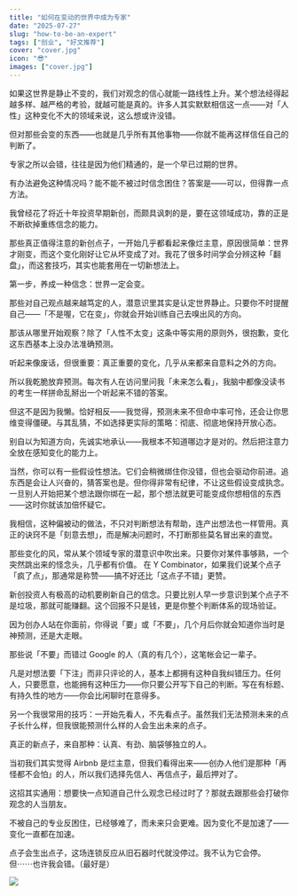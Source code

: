 ```yaml
---
title: "如何在变动的世界中成为专家"
date: "2025-07-27"
slug: "how-to-be-an-expert"
tags: ["创业", "好文推荐"]
cover: "cover.jpg"
icon: "😎"
images: ["cover.jpg"]
---
```

如果这世界是静止不变的，我们对观念的信心就能一路线性上升。某个想法经得起越多样、越严格的考验，就越可能是真的。许多人其实默默相信这一点——对「人性」这种变化不大的领域来说，这么想或许没错。



但对那些会变的东西——也就是几乎所有其他事物——你就不能再这样信任自己的判断了。



专家之所以会错，往往是因为他们精通的，是一个早已过期的世界。



有办法避免这种情况吗？能不能不被过时信念困住？答案是——可以，但得靠一点方法。



我曾经花了将近十年投资早期新创，而颇具讽刺的是，要在这领域成功，靠的正是不断砍掉重练信念的能力。



那些真正值得注意的新创点子，一开始几乎都看起来像烂主意，原因很简单：世界才刚变，而这个变化刚好让它从坏变成了对。我花了很多时间学会分辨这种「翻盘」，而这套技巧，其实也能套用在一切新想法上。



第一步，养成一种信念：世界一定会变。



那些对自己观点越来越笃定的人，潜意识里其实是认定世界静止。只要你不时提醒自己——「不是喔，它在变」，你就会开始训练自己去嗅出风的方向。



那该从哪里开始观察？除了「人性不太变」这条中等实用的原则外，很抱歉，变化这东西基本上没办法准确预测。



听起来像废话，但很重要：真正重要的变化，几乎从来都来自意料之外的方向。



所以我乾脆放弃预测。每次有人在访问里问我「未来怎么看」，我脑中都像没读书的考生一样拼命乱掰出一个听起来不错的答案。



但这不是因为我懒。恰好相反——我觉得，预测未来不但命中率可怜，还会让你思维变得僵硬。与其乱猜，不如选择更实际的策略：彻底、彻底地保持开放心态。



别自以为知道方向，先诚实地承认——我根本不知道哪边才是对的。然后把注意力全放在感知变化的能力上。



当然，你可以有一些假设性想法。它们会稍微绑住你没错，但也会驱动你前进。追东西是会让人兴奋的，猜答案也是。但你得非常有纪律，不让这些假设变成执念。
一旦别人开始把某个想法跟你绑在一起，那个想法就更可能变成你想相信的东西——这时你就该加倍怀疑它。



我相信，这种偏被动的做法，不只对判断想法有帮助，连产出想法也一样管用。真正的诀窍不是「刻意去想」，而是解决问题时，不打断那些莫名冒出来的直觉。



那些变化的风，常从某个领域专家的潜意识中吹出来。只要你对某件事够熟，一个突然跳出来的怪念头，几乎都有价值。
在 Y Combinator，如果我们说某个点子「疯了点」，那通常是称赞——搞不好还比「这点子不错」更赞。



新创投资人有极高的动机要刷新自己的信念。只要比别人早一步意识到某个点子不是垃圾，那就可能赚翻。这个回报不只是钱，更是你整个判断体系的现场验证。



因为创办人站在你面前，你得说「要」或「不要」，几个月后你就会知道你当时是神预测，还是大走眼。



那些说「不要」而错过 Google 的人（真的有几个），这笔帐会记一辈子。



凡是对想法要「下注」而非只评论的人，基本上都拥有这种自我纠错压力。任何人，只要愿意，也能拥有这种压力——你只要公开写下自己的判断。写在有标题、有持久性的地方——你会比闲聊时在意得多。



另一个我很常用的技巧：一开始先看人，不先看点子。虽然我们无法预测未来的点子长什么样，但我很能预测什么样的人会生出未来的点子。



真正的新点子，来自那种：认真、有劲、脑袋够独立的人。



当初我们其实觉得 Airbnb 是烂主意，但我们看得出来——创办人他们是那种「再怪都不会怕」的人，所以我们选择先信人、再信点子，最后押对了。



这招其实通用：想要快一点知道自己什么观念已经过时了？那就去跟那些会打破你观念的人当朋友。



不被自己的专业反困住，已经够难了，而未来只会更难。因为变化不是加速了——变化一直都在加速。



点子会生出点子，这场连锁反应从旧石器时代就没停过。我不认为它会停。
但⋯⋯也许我会错。（最好是）




![](https://prod-files-secure.s3.us-west-2.amazonaws.com/112d0858-5090-4d34-a606-b75eb8d65fd2/46476355-9cf3-4e99-9b7a-3531bc426380/1000202064.png?X-Amz-Algorithm=AWS4-HMAC-SHA256&X-Amz-Content-Sha256=UNSIGNED-PAYLOAD&X-Amz-Credential=ASIAZI2LB4662XM6QKFA%2F20251017%2Fus-west-2%2Fs3%2Faws4_request&X-Amz-Date=20251017T104702Z&X-Amz-Expires=3600&X-Amz-Security-Token=IQoJb3JpZ2luX2VjEPj%2F%2F%2F%2F%2F%2F%2F%2F%2F%2FwEaCXVzLXdlc3QtMiJGMEQCIFO1T4xhqUiaoj2WEkqiWxc5DpJZyHt1M0W1blSCm8sBAiAlw9aJomSkMFSQBaKAcxm%2FDlMLh8KnO0oFbmMc%2BOCIDyqIBAih%2F%2F%2F%2F%2F%2F%2F%2F%2F%2F8BEAAaDDYzNzQyMzE4MzgwNSIMdDv3CtK7aO2LX16vKtwDKcjMtMVNNteem9VozQH9fcar8t%2FfNsrbWRjEe%2BMbG73NyRg0fmHiV24TET13eMBR%2FXky5u4GpRDybID71Gt09sZLk888GoCjkv2L2OeyKfr5LNB%2BMn8RNtMDRPlYCGL1OTbh45Tz1xLcgJR2lInhiHzhJsPAUmo%2BOPYwAhd1NaHgSrBHSDaNrGthHk9Ir0qxlPtO%2FFzMaaGZx1WfJlwfJFnbIt09ebvCSI8bWPrvmB4tp7cptZ5MgnpLPhUkqIymWlNnPTKmjMPPRQmveM5bEwMZA1L6fX0jPFNKs9JASGcY9tTpy19tO2daaIXUgMbBDkVXaELnLoSfk%2B18LwY%2F6%2F%2FzoKfFzytMWp20fi8d25vu9eypEvfTYDB3Cuo8NVHU5FRVJ9oSXlNpNxN01t0rNKkp62V%2F5mkOEf6MJCY7RzasB1RuBFW0APi5oy9XyHfkw2FO5SruQ%2Fg2ryEW66ljMZYZyWR%2B1sHK3yAtoPSIkky%2BxdAk7Au%2FouS0Ck7Nx7RZHmExjsi7c%2Be52xUsv54ci4Iup3K5WLi5%2BgBNS%2B3U2h9tUKol%2F85rf5aen2vBrqrYEdCLnPT3%2F0jeeXWDW%2FtpRGKvFyQxqYkVaqDekd8qWJ0WGmE%2BglIb%2BbOl%2FQowk%2FLHxwY6pgG0CDUqI4ofgSQLYlTnVg4N2ATwUmqpAEV4UYoj8pvnneXdx9z7jiBEBEehbmsLxLRj0QcM7JVFLZhAPazON1NQ6XDUtMLVzMWE%2BdffmhNyTqohRdG3uIVqvl9mZNRz2JU278SVkQCFJbXPLF03uRftY47cQBL%2FoUErW9Nwl8OoW5HMJTOvbZS1gnC%2BW%2ByP0PDHxnsch1KyQu0bgSQNObYQ1%2FYN62sc&X-Amz-Signature=8b39989c8ff52c3fbace0f88a50ffd3b951dfd332293b4d8548a2c30ed210469&X-Amz-SignedHeaders=host&x-amz-checksum-mode=ENABLED&x-id=GetObject)

